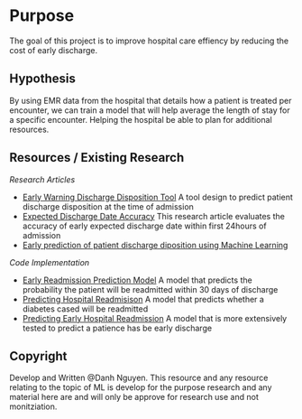 # Purpose
The goal of this project is to improve hospital care effiency by reducing the cost of early discharge. 

## Hypothesis
By using EMR data from the hospital that details how a patient is treated per encounter, we can train a model that will help average the length of stay for a specific encounter. Helping the hospital be able to plan for additional resources. 

## Resources / Existing Research
_Research Articles_
* [Early Warning Discharge Disposition Tool](https://www.ajmc.com/view/an-early-warning-tool-for-predicting-at-admission-the-discharge-disposition-of-a-hospitalized-patient) A tool design to predict patient discharge disposition at the time of admission
* [Expected Discharge Date Accuracy](https://link.springer.com/article/10.1007/s10916-023-01952-1)
This research article evaluates the accuracy of early expected discharge date within first 24hours of admission
* [Early prediction of patient discharge diposition using Machine Learning](https://www.ncbi.nlm.nih.gov/pmc/articles/PMC9594887/)

_Code Implementation_
* [Early Readmission Prediction Model](https://github.com/AnthonyByansi/EarlyReadmission-Prediction-ERP-Model)
A model that predicts the probability the patient will be readmitted within 30 days of discharge
* [Predicting Hospital Readmisison](https://github.com/laurenemilyto/predicting-hospital-readmission)
A model that predicts whether a diabetes cased will be readmitted
* [Predicting Early Hospital Readmission](https://github.com/Jack-Etheredge/Predicting-early-hospital-readmissions?tab=readme-ov-file)
A model that is more extensively tested to predict a patience has be early discharge

## Copyright
Develop and Written @Danh Nguyen. This resource and any resource relating to the topic of ML is develop for the purpose research and any material here are and will only be approve for research use and not monitziation.